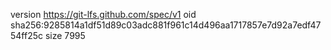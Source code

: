 version https://git-lfs.github.com/spec/v1
oid sha256:9285814a1df51d89c03adc881f961c14d496aa1717857e7d92a7edf4754ff25c
size 7995
